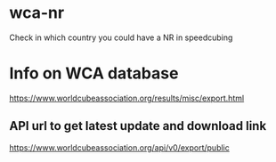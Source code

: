 # wca-nr
Check in which country you could have a NR in speedcubing

# Info on WCA database
https://www.worldcubeassociation.org/results/misc/export.html
## API url to get latest update and download link
https://www.worldcubeassociation.org/api/v0/export/public
